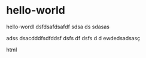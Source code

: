 # hello-world
hello-wordl
dsfdsafdsafdf
sdsa
ds
sdasas


adss
dsacdddfsdfddsf
dsfs
df
dsfs
d
d
ewdedsadsasç

html
